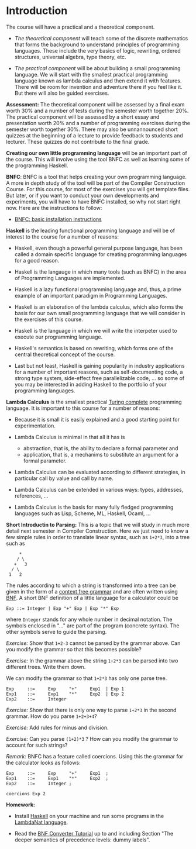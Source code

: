 # Introduction

The course will have a practical and a theoretical component.

- *The theoretical component* will teach some of the discrete mathematics that forms the background to understand principles of programming languages. These include the very basics of logic, rewriting, ordered structures, universal algebra, type theory, etc. 

- *The practical component* will be about building a small programming language. We will start with the smallest practical programming language known as lambda calculus and then extend it with features. There will be room for invention and adventure there if you feel like it. But there will also be guided exercises.

**Assessment:** The theoretical component will be assessed by a final exam worth 30% and a number of tests during the semester worth together 20%. The practical component will be assessed by a short essay and presentation worth 20% and a number of programming exercises during the semester worth together 30%. There may also be unnannounced short quizzes at the beginning of a lecture to provide feedback to students and lecturer. These quizzes do not contribute to the final grade.

**Creating our own little programming language** will be an important part of the course. This will involve using the tool BNFC as well as learning some of the programming Haskell. 

**BNFC**: BNFC is a tool that helps creating your own programming language. A more in depth study of the tool will be part of the Compiler Construction Course. For this course, for most of the exercises you will get template files. But later, or if you want to conduct your own developments and experiments, you will have to have BNFC installed, so why not start right now. Here are the instructions to follow:

- [BNFC: basic installation instructions](https://github.com/alexhkurz/programming-languages-2019/blob/master/BNFC-installation.md)  

**Haskell** is the leading functional programming language and will be of interest to the course for a number of reasons:

 - Haskell, even though a powerful general purpose language, has been  called a domain specific language for creating programming languages for a good reason.
 
 - Haskell is the langauge in which many tools (such as BNFC) in the area of Programming Languages are implemented.
 
 - Haskell is a lazy functional programming language and, thus, a prime example of an important paradigm in Programming Languages.
 
 - Haskell is an elaboration of the lambda calculus, which also forms the basis for our own small programming language that we will consider in the exercises of this course.
 
 - Haskell is the language in which we will write the interpeter used to execute our programming language.
 
 - Haskell's semantics is based on rewriting, which forms one of the central theoretical concept of the course.
 
 - Last but not least, Haskell is gaining popularity in industry applications for a number of important reasons, such as self-documenting code, a strong type system, side-effect free parallelizable code, ... so some of you may be interested in adding Haskell to the portfolio of your programming languages.
 
 **Lambda Calculus** is the smallest practical [Turing complete](https://en.wikipedia.org/wiki/Turing_completeness) programming language. It is important to this course for a number of reasons:
 
 - Because it is small it is easily explained and a good starting point for experimentation.
 
 - Lambda Calculus is minimal in that all it has is
   - abstraction, that is, the ability to declare a formal parameter and 
   - application, that is, a mechanims to substitute an argument for a formal parameter.
 
 - Lambda Calculus can be evaluated according to different strategies, in particular call by value and call by name.
 
 - Lambda Calculus can be extended in various ways: types, addresses, references, ...
 
 - Lambda Calculus is the basis for many fully fledged programming languages such as Lisp, Scheme, ML, Haskell, Ocaml, ...
 
 **Short Introductin to Parsing:** This is a topic that we will study in much more detail next semester in Compiler Construction. Here we just need to know a few simple rules in order to translate linear syntax, such as `1+2*3`, into a tree such as
 
         *
        / \
       +   3
      / \
     1   2
 
 The rules according to which a string is transformed into a tree can be given in the form of a [context free grammar]() and are often written using [BNF](). A short BNF definition of a little language for a calculator could be
 
    Exp ::= Integer | Exp "+" Exp | Exp "*" Exp
    
 where `Integer` stands for any whole number in decimal notation. The symbols enclosed in "..." are part of the program (concrete syntax). The other symbols serve to guide the parsing.
 
*Exercise:* Show that `1+2-3` cannot be parsed by the grammar above. Can you modify the grammar so that this becomes possible?

*Exercise:* In the grammar above the string `1+2*3` can be parsed into two different trees. Write them down.
 
 We can modify the grammar so that `1+2*3` has only one parse tree.
 
    Exp     ::=     Exp     "+"     Exp1  | Exp 1
    Exp1    ::=     Exp1    "*"     Exp2  | Exp 2
    Exp2    ::=     Integer 

*Exercise:* Show that there is only one way to parse `1+2*3` in the second grammar. How do you parse `1+2+3+4`?

*Exercise:* Add rules for minus and division.

*Exercise:* Can you parse `(1+2)*3` ? How can you modify the grammar to account for such strings?

*Remark:* BNFC has a feature called coercions. Using this the grammar for the calculator looks as follows:

    Exp     ::=     Exp     "+"     Exp1  ;
    Exp1    ::=     Exp1    "*"     Exp2  ;
    Exp2    ::=     Integer ;
    
    coercions Exp 2


 
 **Homework:** 
 - Install [Haskell](https://www.haskell.org/) on your machine and run some programs in the [LambdaNat language](https://github.com/alexhkurz/programming-languages-2019/tree/master/Lambda-Calculus/LambdaNat).
 
  - Read the [BNF Converter Tutorial](http://bnfc.digitalgrammars.com/tutorial/bnfc-tutorial.html) up to and including Section "The deeper semantics of precedence levels: dummy labels".

